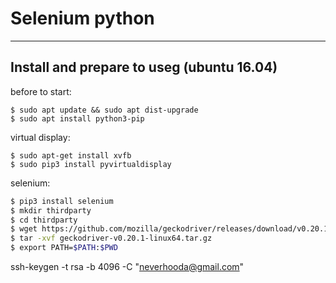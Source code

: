# Selenium python
---

## Install and prepare to useg (ubuntu 16.04)
before to start:
```
$ sudo apt update && sudo apt dist-upgrade
$ sudo apt install python3-pip
```

virtual display:
```
$ sudo apt-get install xvfb
$ sudo pip3 install pyvirtualdisplay
```

selenium:
```sh
$ pip3 install selenium
$ mkdir thirdparty
$ cd thirdparty
$ wget https://github.com/mozilla/geckodriver/releases/download/v0.20.1/geckodriver-v0.20.1-linux64.tar.gz
$ tar -xvf geckodriver-v0.20.1-linux64.tar.gz
$ export PATH=$PATH:$PWD
```


ssh-keygen -t rsa -b 4096 -C "neverhooda@gmail.com"